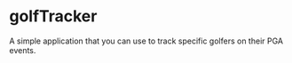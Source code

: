 golfTracker
===========

 A simple application that you can use to track specific golfers on their PGA events. 
